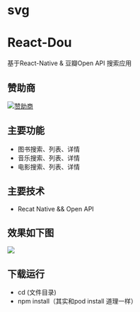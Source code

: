 # svg

# React-Dou
基于React-Native & 豆瓣Open API 搜索应用

## 赞助商

[![](https://file.xvc.men/test.svg "赞助商")](http://baidu.com)


##  主要功能

+ 图书搜索、列表、详情
+ 音乐搜索、列表、详情
+ 电影搜索、列表、详情

## 主要技术
+ Recat Native && Open API

## 效果如下图
![](ReactDou.gif)

## 下载运行
+ cd (文件目录)
+ npm install（其实和pod install 道理一样）

